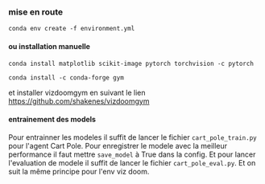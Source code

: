 ### mise en route
`conda env create -f environment.yml` 

#### ou installation manuelle

`conda install matplotlib scikit-image pytorch torchvision -c pytorch`

`conda install -c conda-forge gym`


et installer vizdoomgym en suivant le lien https://github.com/shakenes/vizdoomgym

#### entrainement des models

Pour entrainner les modeles il suffit de lancer le fichier `cart_pole_train.py` pour l'agent Cart Pole.
Pour enregistrer le modele avec la meilleur performance il faut mettre `save_model` à True dans la config. Et pour lancer l'evaluation de modele il suffit de lancer le fichier `cart_pole_eval.py`. Et on suit la même principe pour l'env viz doom.